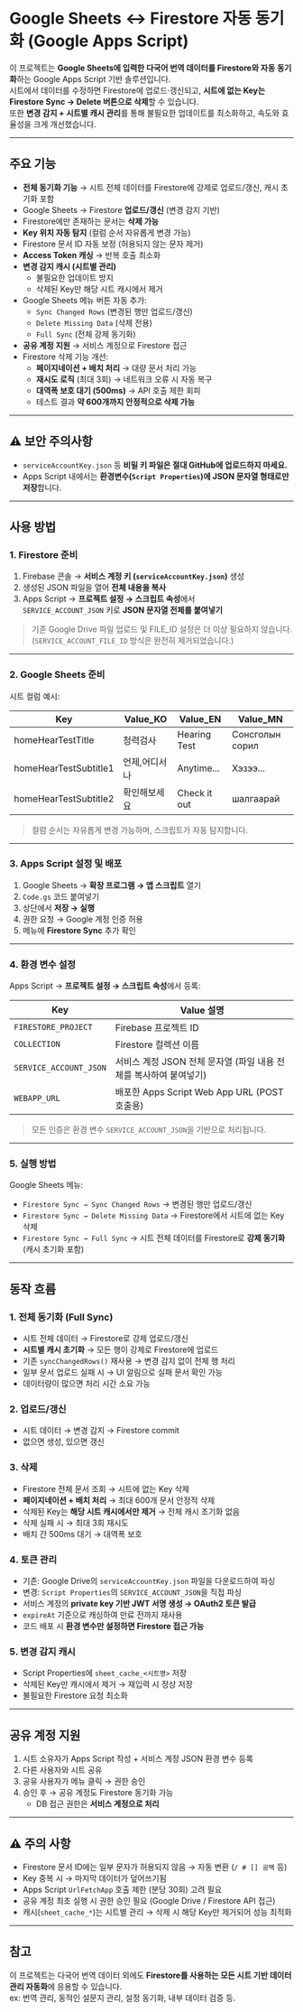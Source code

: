 # Google Sheets ↔ Firestore 자동 동기화 (Google Apps Script)

이 프로젝트는 **Google Sheets에 입력한 다국어 번역 데이터를 Firestore와 자동 동기화**하는 Google Apps Script 기반 솔루션입니다.  
시트에서 데이터를 수정하면 Firestore에 업로드·갱신되고, **시트에 없는 Key는 Firestore Sync → Delete 버튼으로 삭제**할 수 있습니다.  
또한 **변경 감지 + 시트별 캐시 관리**를 통해 불필요한 업데이트를 최소화하고, 속도와 효율성을 크게 개선했습니다.

---

## 주요 기능
- **전체 동기화 기능** → 시트 전체 데이터를 Firestore에 강제로 업로드/갱신, 캐시 초기화 포함  
- Google Sheets → Firestore **업로드/갱신** (변경 감지 기반)  
- Firestore에만 존재하는 문서는 **삭제 가능**  
- **Key 위치 자동 탐지** (컬럼 순서 자유롭게 변경 가능)  
- Firestore 문서 ID 자동 보정 (허용되지 않는 문자 제거)  
- **Access Token 캐싱** → 반복 호출 최소화  
- **변경 감지 캐시 (시트별 관리)**  
  - 불필요한 업데이트 방지  
  - 삭제된 Key만 해당 시트 캐시에서 제거  
- Google Sheets 메뉴 버튼 자동 추가:
  - `Sync Changed Rows` (변경된 행만 업로드/갱신)
  - `Delete Missing Data` (삭제 전용)
  - `Full Sync` (전체 강제 동기화)
- **공유 계정 지원** → 서비스 계정으로 Firestore 접근
- Firestore 삭제 기능 개선:
  - **페이지네이션 + 배치 처리** → 대량 문서 처리 가능  
  - **재시도 로직** (최대 3회) → 네트워크 오류 시 자동 복구  
  - **대역폭 보호 대기 (500ms)** → API 호출 제한 회피  
  - 테스트 결과 **약 600개까지 안정적으로 삭제 가능**

---

## ⚠️ 보안 주의사항
- `serviceAccountKey.json` 등 **비밀 키 파일은 절대 GitHub에 업로드하지 마세요.**
- Apps Script 내에서는 **환경변수(`Script Properties`)에 JSON 문자열 형태로만 저장**합니다.

---

## 사용 방법

### 1. Firestore 준비
1. Firebase 콘솔 → **서비스 계정 키 (`serviceAccountKey.json`)** 생성  
2. 생성된 JSON 파일을 열어 **전체 내용을 복사**  
3. Apps Script → **프로젝트 설정 → 스크립트 속성**에서  
   `SERVICE_ACCOUNT_JSON` 키로 **JSON 문자열 전체를 붙여넣기**  

> 기존 Google Drive 파일 업로드 및 FILE_ID 설정은 더 이상 필요하지 않습니다.  
> (`SERVICE_ACCOUNT_FILE_ID` 방식은 완전히 제거되었습니다.)

---

### 2. Google Sheets 준비
시트 컬럼 예시:

| Key                  | Value_KO   | Value_EN     | Value_MN |
|----------------------|------------|--------------|----------|
| homeHearTestTitle    | 청력검사   | Hearing Test | Сонсголын сорил |
| homeHearTestSubtitle1| 언제,어디서나 | Anytime...   | Хэзээ... |
| homeHearTestSubtitle2| 확인해보세요 | Check it out | шалгаарай |

> 컬럼 순서는 자유롭게 변경 가능하며, 스크립트가 자동 탐지합니다.

---

### 3. Apps Script 설정 및 배포
1. Google Sheets → **확장 프로그램 → 앱 스크립트** 열기  
2. `Code.gs` 코드 붙여넣기  
3. 상단에서 **저장 → 실행**  
4. 권한 요청 → Google 계정 인증 허용  
5. 메뉴에 **Firestore Sync** 추가 확인  

---

### 4. 환경 변수 설정
Apps Script → **프로젝트 설정 → 스크립트 속성**에서 등록:

| Key                     | Value 설명 |
|--------------------------|------------|
| `FIRESTORE_PROJECT`      | Firebase 프로젝트 ID |
| `COLLECTION`             | Firestore 컬렉션 이름 |
| `SERVICE_ACCOUNT_JSON`   | 서비스 계정 JSON 전체 문자열 (파일 내용 전체를 복사하여 붙여넣기) |
| `WEBAPP_URL`             | 배포한 Apps Script Web App URL (POST 호출용) |

> 모든 인증은 환경 변수 `SERVICE_ACCOUNT_JSON`을 기반으로 처리됩니다.

---

### 5. 실행 방법
Google Sheets 메뉴:

- `Firestore Sync → Sync Changed Rows` → 변경된 행만 업로드/갱신  
- `Firestore Sync → Delete Missing Data` → Firestore에서 시트에 없는 Key 삭제  
- `Firestore Sync → Full Sync` → 시트 전체 데이터를 Firestore로 **강제 동기화** (캐시 초기화 포함)

---

## 동작 흐름

### 1️. 전체 동기화 (Full Sync)
- 시트 전체 데이터 → Firestore로 강제 업로드/갱신  
- **시트별 캐시 초기화** → 모든 행이 강제로 Firestore에 업로드  
- 기존 `syncChangedRows()` 재사용 → 변경 감지 없이 전체 행 처리  
- 일부 문서 업로드 실패 시 → UI 알림으로 실패 문서 확인 가능  
- 데이터량이 많으면 처리 시간 소요 가능

### 2️. 업로드/갱신
- 시트 데이터 → 변경 감지 → Firestore commit  
- 없으면 생성, 있으면 갱신  

### 3️. 삭제
- Firestore 전체 문서 조회 → 시트에 없는 Key 삭제  
- **페이지네이션 + 배치 처리** → 최대 600개 문서 안정적 삭제  
- 삭제된 Key는 **해당 시트 캐시에서만 제거** → 전체 캐시 초기화 없음  
- 삭제 실패 시 → 최대 3회 재시도  
- 배치 간 500ms 대기 → 대역폭 보호  

### 4️. 토큰 관리
- 기존: Google Drive의 `serviceAccountKey.json` 파일을 다운로드하여 파싱  
- 변경: `Script Properties`의 `SERVICE_ACCOUNT_JSON`을 직접 파싱  
- 서비스 계정의 **private key 기반 JWT 서명 생성 → OAuth2 토큰 발급**  
- `expireAt` 기준으로 캐싱하여 만료 전까지 재사용  
- 코드 배포 시 **환경 변수만 설정하면 Firestore 접근 가능**

### 5️. 변경 감지 캐시
- Script Properties에 `sheet_cache_<시트명>` 저장  
- 삭제된 Key만 캐시에서 제거 → 재입력 시 정상 저장  
- 불필요한 Firestore 요청 최소화  

---

## 공유 계정 지원
1. 시트 소유자가 Apps Script 작성 + 서비스 계정 JSON 환경 변수 등록  
2. 다른 사용자와 시트 공유  
3. 공유 사용자가 메뉴 클릭 → 권한 승인  
4. 승인 후 → 공유 계정도 Firestore 동기화 가능  
   - DB 접근 권한은 **서비스 계정으로 처리**

---

## ⚠️ 주의 사항
- Firestore 문서 ID에는 일부 문자가 허용되지 않음 → 자동 변환 (`/ # [] 공백` 등)  
- Key 중복 시 → 마지막 데이터가 덮어쓰기됨  
- Apps Script `UrlFetchApp` 호출 제한 (분당 30회) 고려 필요  
- 공유 계정 최초 실행 시 권한 승인 필요 (Google Drive / Firestore API 접근)  
- 캐시(`sheet_cache_*`)는 시트별 관리 → 삭제 시 해당 Key만 제거되어 성능 최적화  

---

## 참고
이 프로젝트는 다국어 번역 데이터 외에도 **Firestore를 사용하는 모든 시트 기반 데이터 관리 자동화**에 응용할 수 있습니다.  
ex: 번역 관리, 동적인 설문지 관리, 설정 동기화, 내부 데이터 검증 등.

